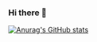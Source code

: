 ### Hi there 👋

[![Anurag's GitHub stats](https://github-readme-stats.vercel.app/api?username=yuta-ishii2&?count_private=true&theme=radical)](https://github.com/anuraghazra/github-readme-stats)

